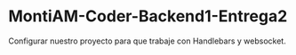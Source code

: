 # MontiAM-Coder-Backend1-Entrega2
Configurar nuestro proyecto para que trabaje con Handlebars y websocket.

